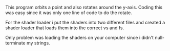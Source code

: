 This program orbits a point and also rotates around the y-axis. Coding this was easy since it was only one line of code to do the rotate.

For the shader loader i put the shaders into two different files and created a shader loader that loads them into the correct vs and fs.

Only problem was loading the shaders on your computer since i didn't null-terminate my strings.
